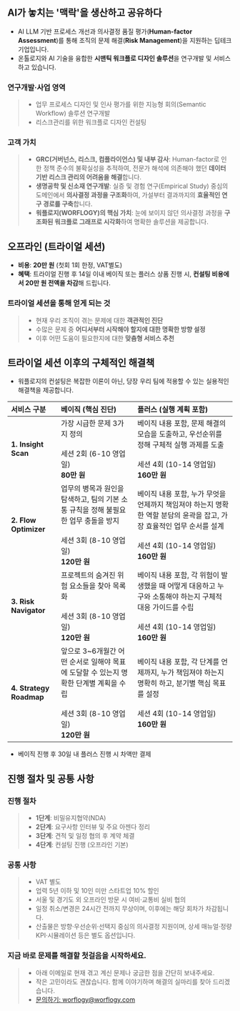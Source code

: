 ## AI가 놓치는 '맥락'을 생산하고 공유하다

- AI LLM 기반 프로세스 개선과 의사결정 품질 평가(**Human-factor Assessment**)를 통해 조직의 문제 해결(**Risk Management**)을 지원하는 딥테크 기업입니다.
- 온톨로지와 AI 기술을 융합한 **시맨틱 워크플로 디자인 솔루션**을 연구개발 및 서비스하고 있습니다.

### 연구개발·사업 영역

> - 업무 프로세스 디자인 및 인사 평가를 위한 지능형 회의(Semantic Workflow) 솔루션 연구개발
> - 리스크관리를 위한 워크플로 디자인 컨설팅

### 고객 가치

> - **GRC(거버넌스, 리스크, 컴플라이언스) 및 내부 감사**: Human-factor로 인한 정책 준수의 불확실성을 추적하여, 전문가 해석에 의존해야 했던 **데이터 기반 리스크 관리의 어려움을 해결**합니다.
> - **생명공학 및 신소재 연구개발**: 실증 및 경험 연구(Empirical Study) 중심의 도메인에서 **의사결정 과정을 구조화**하여, 가설부터 결과까지의 **효율적인 연구 경로를 구축**합니다.
> - **워플로지(WORFLOGY)의 핵심 가치**: 눈에 보이지 않던 의사결정 과정을 **구조화된 워크플로 그래프로 시각화**하여 명확한 솔루션을 제공합니다.

## 오프라인 (트라이얼 세션)

- **비용**: **20만 원** (첫회 1회 한정, VAT별도)
- **혜택**: 트라이얼 진행 후 14일 이내 베이직 또는 플러스 상품 진행 시, **컨설팅 비용에서 20만 원 전액을 차감**해 드립니다.

### 트라이얼 세션을 통해 얻게 되는 것

> - 현재 우리 조직이 겪는 문제에 대한 **객관적인 진단**
> - 수많은 문제 중 **어디서부터 시작해야 할지에 대한 명확한 방향 설정**
> - 이후 어떤 도움이 필요한지에 대한 **맞춤형 서비스 추천**

## 트라이얼 세션 이후의 구체적인 해결책

- 워플로지의 컨설팅은 복잡한 이론이 아닌, 당장 우리 팀에 적용할 수 있는 실용적인 해결책을 제공합니다.

| 서비스 구분 | 베이직 (핵심 진단) | 플러스 (실행 계획 포함) |
| :--- | :--- | :--- |
| **1. Insight Scan** | 가장 시급한 문제 3가지 정의<br><br>세션 2회 (6-10 영업일)<br>**80만 원** | 베이직 내용 포함, 문제 해결의 모습을 도출하고, 우선순위를 정해 구체적 실행 과제를 도출<br><br>세션 4회 (10-14 영업일)<br>**160만 원** |
| **2. Flow Optimizer** | 업무의 병목과 원인을 탐색하고, 팀의 기본 소통 규칙을 정해 불필요한 업무 충돌을 방지<br><br>세션 3회 (8-10 영업일)<br>**120만 원** | 베이직 내용 포함, 누가 무엇을 언제까지 책임져야 하는지 명확한 역할 분담의 윤곽을 잡고, 가장 효율적인 업무 순서를 설계<br><br>세션 4회 (10-14 영업일)<br>**160만 원** |
| **3. Risk Navigator** | 프로젝트의 숨겨진 위험 요소들을 찾아 목록화<br><br>세션 3회 (8-10 영업일)<br>**120만 원** | 베이직 내용 포함, 각 위험이 발생했을 때 어떻게 대응하고 누구와 소통해야 하는지 구체적 대응 가이드를 수립<br><br>세션 4회 (10-14 영업일)<br>**160만 원** |
| **4. Strategy Roadmap** | 앞으로 3~6개월간 어떤 순서로 일해야 목표에 도달할 수 있는지 명확한 단계별 계획을 수립<br><br>세션 3회 (8-10 영업일)<br>**120만 원** | 베이직 내용 포함, 각 단계를 언제까지, 누가 책임져야 하는지 명확히 하고, 분기별 핵심 목표를 설정<br><br>세션 4회 (10-14 영업일)<br>**160만 원** |

- 베이직 진행 후 30일 내 플러스 진행 시 차액만 결제

## 진행 절차 및 공통 사항

### 진행 절차

> - **1단계**: 비밀유지협약(NDA)
> - **2단계**: 요구사항 인터뷰 및 주요 아젠다 정리
> - **3단계**: 견적 및 일정 협의 후 계약 체결
> - **4단계**: 컨설팅 진행 (오프라인 기본)

### 공통 사항

> - VAT 별도
> - 업력 5년 이하 및 10인 미만 스타트업 10% 할인
> - 서울 및 경기도 외 오프라인 방문 시 여비·교통비 실비 협의
> - 일정 취소/변경은 24시간 전까지 무상이며, 이후에는 해당 회차가 차감됩니다.
> - 산출물은 방향·우선순위·선택지 중심의 의사결정 지원이며, 상세 매뉴얼·정량 KPI·시뮬레이션 등은 별도 옵션입니다.

### 지금 바로 문제를 해결할 첫걸음을 시작하세요.

> - 아래 이메일로 현재 겪고 계신 문제나 궁금한 점을 간단히 보내주세요.
> - 작은 고민이라도 괜찮습니다. 함께 이야기하며 해결의 실마리를 찾아 드리겠습니다.
> - [문의하기: worflogy@worflogy.com](mailto:worflogy@worflogy.com)